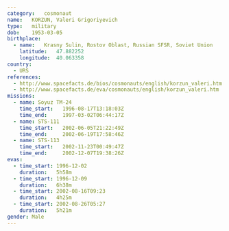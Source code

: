 ```yaml
---
category:	cosmonaut
name:	KORZUN, Valeri Grigoriyevich 
type:	military
dob:	1953-03-05
birthplace:
  - name:	Krasny Sulin, Rostov Oblast, Russian SFSR, Soviet Union
    latitude:	47.882252
    longitude:	40.063358
country:
  - URS
references:
  - http://www.spacefacts.de/bios/cosmonauts/english/korzun_valeri.htm
  - http://www.spacefacts.de/eva/cosmonauts/english/korzun_valeri.htm
missions:
  - name: Soyuz TM-24
    time_start:   1996-08-17T13:18:03Z
    time_end:     1997-03-02T06:44:17Z
  - name: STS-111
    time_start:   2002-06-05T21:22:49Z
    time_end:     2002-06-19T17:58:46Z
  - name: STS-113
    time_start:   2002-11-23T00:49:47Z
    time_end:     2002-12-07T19:38:26Z
evas:
  - time_start: 1996-12-02
    duration:   5h58m
  - time_start: 1996-12-09
    duration:   6h38m
  - time_start: 2002-08-16T09:23
    duration:   4h25m
  - time_start: 2002-08-26T05:27
    duration:   5h21m
gender:	Male
---
```

